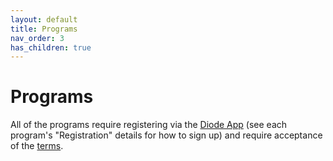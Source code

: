 ```yaml
---
layout: default
title: Programs
nav_order: 3
has_children: true
---
```


# Programs

All of the programs require registering via the [Diode App](https://diode.io/download#app) (see each program's "Registration" details for how to sign up) and require acceptance of the [terms](/docs/programs/terms.html).
